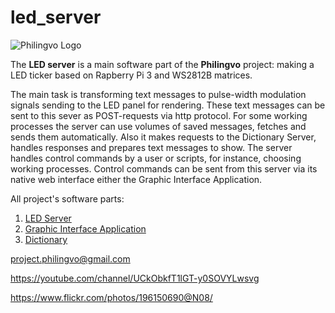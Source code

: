 # led_server

![Philingvo Logo](https://user-images.githubusercontent.com/108828980/177620920-a224e706-581a-4cfe-a0db-082f95e7a01a.png)

The **LED server** is a main software part of the **Philingvo** project: making a LED ticker based on Rapberry Pi 3 and WS2812B matrices.

The main task is transforming text messages to pulse-width modulation signals sending to the LED panel for rendering.
These text messages can be sent to this sever as POST-requests via http protocol. 
For some working processes the server can use volumes of saved messages, fetches and sends them automatically. 
Also it makes requests to the Dictionary Server, handles responses and prepares text messages to show.
The server handles control commands by a user or scripts, for instance, choosing working processes.
Control commands can be sent from this server via its native web interface either the Graphic Interface Application.

All project's software parts:
1. [LED Server](https://github.com/philingvo/led_server)
2. [Graphic Interface Application](https://github.com/philingvo/remote_unit_interface)
3. [Dictionary](https://github.com/philingvo/dictionary)

project.philingvo@gmail.com

https://youtube.com/channel/UCkObkfT1lGT-y0SOVYLwsvg

https://www.flickr.com/photos/196150690@N08/
